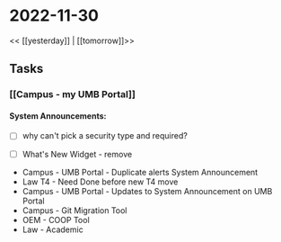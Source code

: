 # 2022-11-30
<< [[yesterday]] | [[tomorrow]]>>
## Tasks
### [[Campus - my UMB Portal]]
#### System Announcements:
- [ ] why can't pick a security type and required?
- [ ] What's New Widget - remove




- Campus - UMB Portal - Duplicate alerts System Announcement
- Law T4 - Need Done before new T4 move
- Campus - UMB Portal - Updates to System Announcement on UMB Portal
- Campus - Git Migration Tool
- OEM - COOP Tool
- Law - Academic
